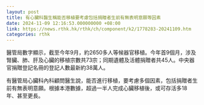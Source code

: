 ```yaml
---
layout: post
title: 有心臟科醫生稱能否移植要考慮包括捐贈者生前有無表明意願等因素
date: 2024-11-09 12:16:53.000000000 +08:00
link: https://news.rthk.hk/rthk/ch/component/k2/1778283-20241109.htm
categories: rthk
---
```


醫管局數字顯示，截至今年9月，約2650多人等候器官移植。今年首9個月，涉及腎臟、肺、肝及心臟的移植宗數共73宗；同期遺體及活體捐贈者共45人。中央器官捐贈登記名冊的登記人數最新約38萬人。

有醫管局心臟科內科顧問醫生說，能否進行移植，要考慮多個因素，包括捐贈者生前有無表明意願。根據本港數據，超過一半人完成心臟移植後，或可存活多18年、甚至更長。

